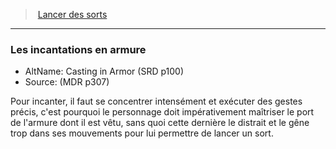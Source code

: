 ﻿---
!GenericItem
Id: spellcasting_hd.md#les-incantations-en-armure
ParentLink: spellcasting_hd.md#lancer-des-sorts
Name: Les incantations en armure
ParentName: Lancer des sorts
NameLevel: 3
AltName: Casting in Armor (SRD p100)
Source: (MDR p307)
Attributes: {}
---
> [Lancer des sorts](hd_spellcasting.md)

---

### Les incantations en armure

- AltName: Casting in Armor (SRD p100)
- Source: (MDR p307)

Pour incanter, il faut se concentrer intensément et exécuter des gestes précis, c'est pourquoi le personnage doit impérativement maîtriser le port de l'armure dont il est vêtu, sans quoi cette dernière le distrait et le gêne trop dans ses mouvements pour lui permettre de lancer un sort.

